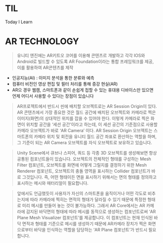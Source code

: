 # TIL
Today I Learn

# AR TECHNOLOGY
> 유니티 엔진에는 AR키트오 코어를 이용해 콘텐츠르 개발하고 각각 IOS와 Android로 빌드할 수 있도록 AR Foundation이라는 통합 프레임워크를 제공, 이를 활용하여 AR콘텐츠를 제작

* 인공지능(AI) : 이미지 분석을 통한 분류와 예측
* 컴퓨터 비전인 영상 편집 및 필터 처리를 통해 증강 현실(AR)
* AR으 경우 웹캠, 스마트폰과 같이 손쉽게 접할 수 있는 휴대용 디바이스만 있으면 언제 어디서 사용할 수 있다는 장점이 있습니다

> AR프로젝트에서 반드시 씬에 배치할 오브젝트로는 AR Session Origin이 있다.
AR 콘텐츠에서 가장 중요한 것은 월드 공간에 배치된 오브젝트와 카메라로 찍은 이미지(화면)의 상대적인 위치를 잡을 수 있어야 한다. 이렇게 카메라로 찍은 화면이 위치할 공간을 ‘세션 공간’이라고 하는데, 이 세션 공간의 기준점으로 사용할 카메라 오브젝트가 바로 ‘AR Camera’ 이다. AR Session Origin 오브젝트는 스마트폰의 카메라 위치 및 회전을 유니티 월드 공간 좌표로 환산하는 역할을 하며, 그 기준이 되는 AR Camera 오브젝트를 자식 오브젝트로 보유하고 있습니다.

> Unity Scene에서 큐브나 스피어, 쿼드 등 각종 3D 오브젝트를 생성해보면 항상 공통된 컴포넌트들이 있습니다. 오브젝트의 전체적인 형태를 구성하는 Mesh Filter 컴포넌트, 오브젝트를 화면에 어떻게 그릴지를 결정하기 위한 Mesh Renderer 컴포넌트,  오브젝트의 충돌 영역을 표시하는 Collider 컴포넌트가 바로 그것입니다. 즉, 어떤 형태이든 면을 표시하기 위해서는 면의 형태를 정의하고 표시하는 메시와 매터리얼이 필요합니다.

> 앞에서도 언급했듯이 사용자가 자신의 스마트폰을 움직이거나 어떤 각도로 비추는지에 따라 카메라에 찍히는 면적의 형태가 달라질 수 있기 때문에 특정한 형태로 미리 메시를 만들어 놓는 것이 불가능하다. 그래서 AR Core에서는 AR 카메라에 감지된 바닥면의 형태에 따라 메시를 동적으로 생성하는 컴포넌트로써 ‘AR Plane Mesh Visualizer 컴포넌트’를 제공합니다. 이 컴포넌트는 현재 인식된 바닥 면적과 형태를 기준으로 메시를 생성하기 때문에 AR카메라 장치가 찍은 화면으로부터 바닥을 인식하는 역할을 담당하는 ‘AR Plane 컴포넌트’가 반드시 필요합니다.
